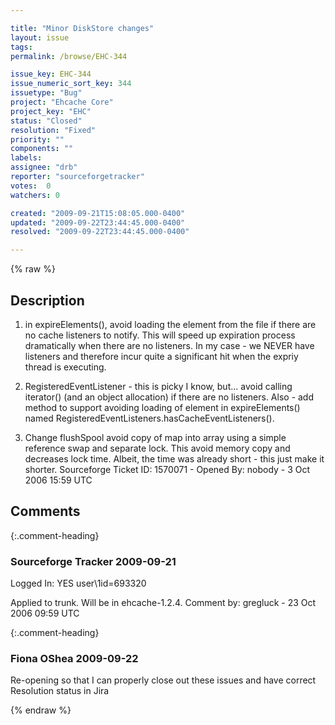 ```yaml
---

title: "Minor DiskStore changes"
layout: issue
tags: 
permalink: /browse/EHC-344

issue_key: EHC-344
issue_numeric_sort_key: 344
issuetype: "Bug"
project: "Ehcache Core"
project_key: "EHC"
status: "Closed"
resolution: "Fixed"
priority: ""
components: ""
labels: 
assignee: "drb"
reporter: "sourceforgetracker"
votes:  0
watchers: 0

created: "2009-09-21T15:08:05.000-0400"
updated: "2009-09-22T23:44:45.000-0400"
resolved: "2009-09-22T23:44:45.000-0400"

---
```




{% raw %}



## Description

<div markdown="1" class="description">

1. in expireElements(), avoid loading the element from
the file if there are no cache 
   listeners to notify. This will speed up expiration
process dramatically when there 
   are no listeners. In my case - we NEVER have
listeners and therefore incur quite a 
   significant hit when the expriy thread is executing.

2. RegisteredEventListener - this is picky I know,
but... avoid calling iterator() 
   (and an object allocation) if there are no
listeners. Also - add method to support 
   avoiding loading of element in expireElements()
named RegisteredEventListeners.hasCacheEventListeners().

3. Change flushSpool avoid copy of map into array using
a simple reference 
   swap and separate lock. This avoid memory copy and
decreases lock time. Albeit, 
   the time was already short - this just make it shorter.
Sourceforge Ticket ID: 1570071 - Opened By: nobody - 3 Oct 2006 15:59 UTC

</div>

## Comments


{:.comment-heading}
### **Sourceforge Tracker** <span class="date">2009-09-21</span>

<div markdown="1" class="comment">

Logged In: YES 
user\1id=693320

Applied to trunk. Will be in ehcache-1.2.4.
Comment by: gregluck - 23 Oct 2006 09:59 UTC

</div>


{:.comment-heading}
### **Fiona OShea** <span class="date">2009-09-22</span>

<div markdown="1" class="comment">

Re-opening so that I can properly close out these issues and have correct Resolution status in Jira

</div>



{% endraw %}
